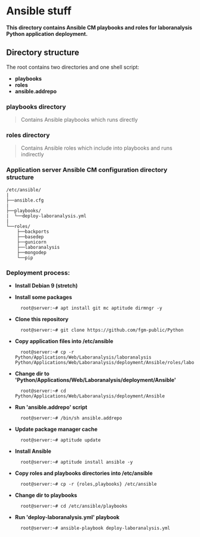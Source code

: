 # Ansible stuff
**This directory contains Ansible CM playbooks and roles for laboranalysis Python application deployment.**

## Directory structure
The root contains two directories and one shell script: 

* **playbooks**
* **roles**
* **ansible.addrepo**

### playbooks directory
> Contains Ansible playbooks which runs directly

### roles directory
> Contains Ansible roles which include into playbooks and runs indirectly

### Application server Ansible CM configuration directory structure

    /etc/ansible/
    |
    ├──ansible.cfg
    |
    ├──playbooks/
    |  └──deploy-laboranalysis.yml
    |
    └──roles/
        ├──backports
        ├──basedep
        ├──gunicorn
        ├──laboranalysis
        ├──mongodep
        └──pip

### Deployment process:

* **Install Debian 9 (stretch)**

* **Install some packages**

        root@server:~# apt install git mc aptitude dirmngr -y

* **Clone this repository**

        root@server:~# git clone https://github.com/fgm-public/Python

* **Copy application files into /etc/ansible**

        root@server:~# cp -r Python/Applications/Web/Laboranalysis/laboranalysis Python/Applications/Web/Laboranalysis/deployment/Ansible/roles/laboranalysis/files

* **Change dir to 'Python/Applications/Web/Laboranalysis/deployment/Ansible'**

        root@server:~# cd Python/Applications/Web/Laboranalysis/deployment/Ansible

* **Run 'ansible.addrepo' script**

        root@server:~# /bin/sh ansible.addrepo

* **Update package manager cache**

        root@server:~# aptitude update

* **Install Ansible**

        root@server:~# aptitude install ansible -y

* **Copy roles and playbooks directories into /etc/ansible**

        root@server:~# cp -r {roles,playbooks} /etc/ansible

* **Change dir to playbooks**

        root@server:~# cd /etc/ansible/playbooks

* **Run 'deploy-laboranalysis.yml' playbook**

        root@server:~# ansible-playbook deploy-laboranalysis.yml